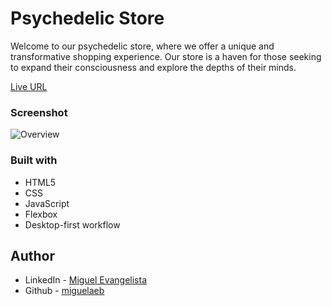 # Psychedelic Store

Welcome to our psychedelic store, where we offer a unique and transformative shopping experience. Our store is a haven for those seeking to expand their consciousness and explore the depths of their minds.

[Live URL](https://miguelaeb.github.io/psicodelic-store/)

### Screenshot

![Overview](../design/FireShot%20Capture%20002%20-%20Home%20-%20127.0.0.1.png)

### Built with

- HTML5 
- CSS 
- JavaScript
- Flexbox
- Desktop-first workflow

## Author

- LinkedIn - [Miguel Evangelista](https://www.linkedin.com/in/miguel-evangelista-8458b9150/)
- Github - [miguelaeb](https://github.com/Miguelaeb)